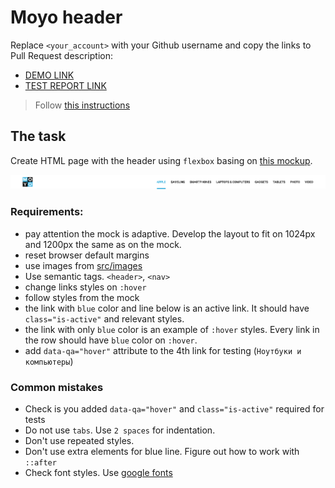 # Moyo header
Replace `<your_account>` with your Github username and copy the links to Pull Request description:
- [DEMO LINK](https://Bohdan-Kochetov.github.io/layout_moyo-header/)
- [TEST REPORT LINK](https://Bohdan-Kochetov.github.io/layout_moyo-header/report/html_report/)

> Follow [this instructions](https://github.com/mate-academy/layout_task-guideline#how-to-solve-the-layout-tasks-on-github)

## The task
Create HTML page with the header using `flexbox` basing on [this mockup](https://www.figma.com/file/KAV1NnDp7hgQtPnaD6XdOcnG/Moyo-Header?node-id=0%3A1).

![screenshot](./references/header-example.png)

### Requirements:
- pay attention the mock is adaptive. Develop the layout to fit on 1024px and 1200px the same as on the mock.
- reset browser default margins
- use images from [src/images](src/images)
- Use semantic tags. `<header>`, `<nav>`
- change links styles on `:hover`
- follow styles from the mock
- the link with `blue` color and line below is an active link. It should have `class="is-active"` and relevant styles.
- the link with only `blue` color is an example of `:hover` styles. Every link in the row should have `blue` color on `:hover`. 
- add `data-qa="hover"` attribute to the 4th link for testing (`Ноутбуки и компьютеры`)


### Common mistakes
- Check is you added `data-qa="hover"` and `class="is-active"` required for tests
- Do not use `tabs`. Use `2 spaces` for indentation.
- Don't use repeated styles.
- Don't use extra elements for blue line. Figure out how to work with `::after`
- Check font styles. Use [google fonts](https://fonts.google.com/)
